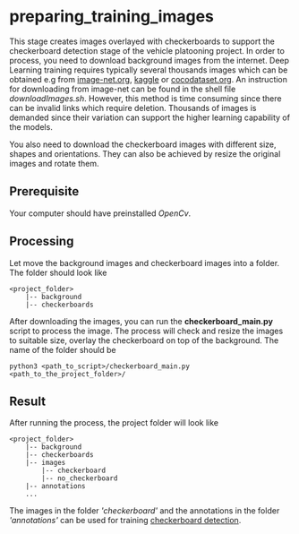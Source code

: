 # preparing_training_images
This stage creates images overlayed with checkerboards to 
support the checkerboard detection stage of the vehicle platooning project.
In order to process, you need to download background images from the internet.
Deep Learning training requires typically several thousands images which can
be obtained e.g from [image-net.org](http://image-net.org/), [kaggle](https://www.kaggle.com/) 
or [cocodataset.org](http://cocodataset.org/).
An instruction for downloading from image-net can be found in the shell file *downloadImages.sh*. However, this method is time consuming since there can be
invalid links which require deletion. Thousands of images is demanded since their
variation can support the higher learning capability of the models.


You also need to download the checkerboard images with different size,
shapes and orientations. They can also be achieved by resize the original images
and rotate them.


## Prerequisite
Your computer should have preinstalled *OpenCv*.


## Processing
Let move the background images and checkerboard images into a folder. The folder 
should look like

```
<project_folder>
    |-- background
    |-- checkerboards
```
	
After downloading the images, you can run the **checkerboard_main.py** script to 
process the image. The process will check and resize the images to suitable size, 
overlay the checkerboard on top of the background. The name of the folder should be 

```
python3 <path_to_script>/checkerboard_main.py <path_to_the_project_folder>/
```

## Result
After running the process, the project folder will look like

```
<project_folder>
	|-- background
	|-- checkerboards
	|-- images
	    |-- checkerboard
	    |-- no_checkerboard
	|-- annotations
	...
```

The images in the folder *'checkerboard'* and the annotations in the folder *'annotations'* 
can be used for training [checkerboard detection](https://github.com/minhminhng/detectCheckerboard).




